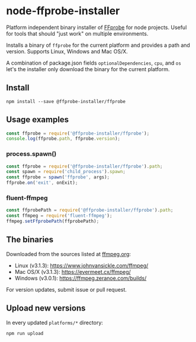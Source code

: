 # node-ffprobe-installer

Platform independent binary installer of [FFprobe](https://ffmpeg.org/) for node projects. Useful for tools that should "just work" on multiple environments.

Installs a binary of `ffprobe` for the current platform and provides a path and version. Supports Linux, Windows and Mac OS/X.

A combination of package.json fields `optionalDependencies`, `cpu`, and `os` let's the installer only download the binary for the current platform.

## Install

    npm install --save @ffprobe-installer/ffprobe

## Usage examples

```javascript
const ffprobe = require('@ffprobe-installer/ffprobe');
console.log(ffprobe.path, ffprobe.version);
```

### process.spawn()

```javascript
const ffprobe = require('@ffprobe-installer/ffprobe').path;
const spawn = require('child_process').spawn;
const ffprobe = spawn('ffprobe', args);
ffprobe.on('exit', onExit);
```

### fluent-ffmpeg

```javascript
const ffprobePath = require('@ffprobe-installer/ffprobe').path;
const ffmpeg = require('fluent-ffmpeg');
ffmpeg.setFfprobePath(ffprobePath);
```

## The binaries

Downloaded from the sources listed at [ffmpeg.org](https://ffmpeg.org/download.html):

* Linux (v3.1.3): https://www.johnvansickle.com/ffmpeg/
* Mac OS/X (v3.1.3): https://evermeet.cx/ffmpeg/
* Windows (v3.0.1): https://ffmpeg.zeranoe.com/builds/

For version updates, submit issue or pull request.

## Upload new versions

In every updated `platforms/*` directory:

    npm run upload
